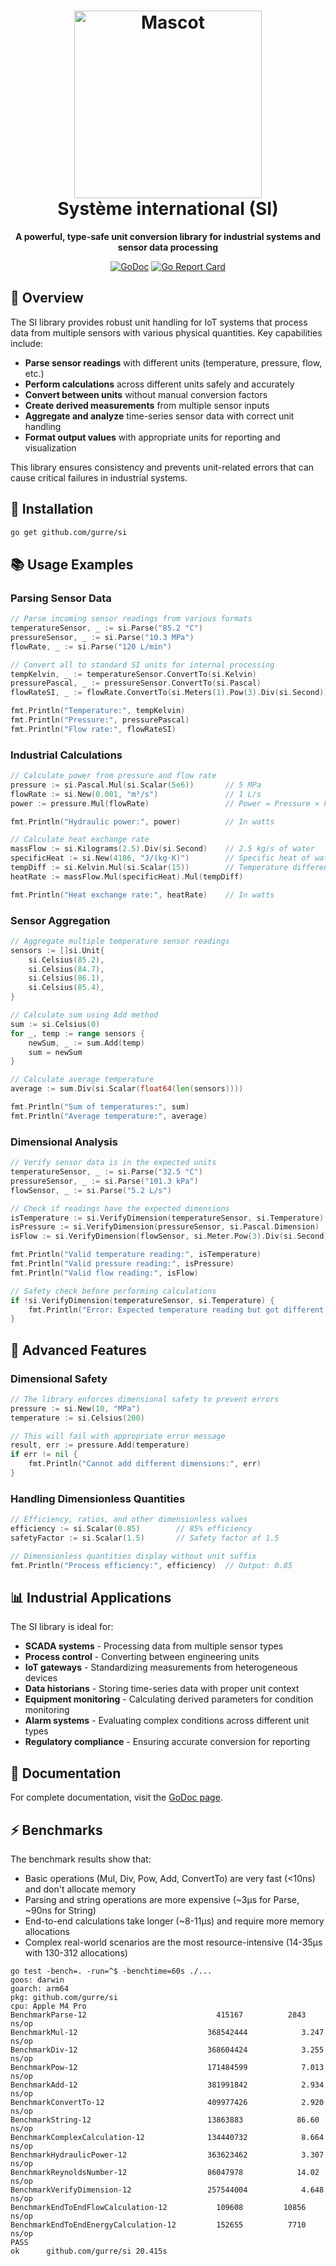 <h1 align="center">
    <img src="https://github.com/gurre/si/blob/master/gopher_si.png" alt="Mascot" width="300">
    <br />
    Système international (SI)
</h1>

<p align="center">
  <b>A powerful, type-safe unit conversion library for industrial systems and sensor data processing</b>
</p>

<p align="center">
  <a href="https://godoc.org/github.com/gurre/si"><img src="https://godoc.org/github.com/gurre/si?status.svg" alt="GoDoc"></a>
  <a href="https://goreportcard.com/report/github.com/gurre/si"><img src="https://goreportcard.com/badge/github.com/gurre/si" alt="Go Report Card"></a>
</p>

## 🌟 Overview

The SI library provides robust unit handling for IoT systems that process data from multiple sensors with various physical quantities. Key capabilities include:

- **Parse sensor readings** with different units (temperature, pressure, flow, etc.)
- **Perform calculations** across different units safely and accurately
- **Convert between units** without manual conversion factors
- **Create derived measurements** from multiple sensor inputs
- **Aggregate and analyze** time-series sensor data with correct unit handling
- **Format output values** with appropriate units for reporting and visualization

This library ensures consistency and prevents unit-related errors that can cause critical failures in industrial systems.

## 🚀 Installation

```bash
go get github.com/gurre/si
```

## 📚 Usage Examples

### Parsing Sensor Data

```go
// Parse incoming sensor readings from various formats
temperatureSensor, _ := si.Parse("85.2 °C")
pressureSensor, _ := si.Parse("10.3 MPa") 
flowRate, _ := si.Parse("120 L/min")

// Convert all to standard SI units for internal processing
tempKelvin, _ := temperatureSensor.ConvertTo(si.Kelvin)
pressurePascal, _ := pressureSensor.ConvertTo(si.Pascal)
flowRateSI, _ := flowRate.ConvertTo(si.Meters(1).Pow(3).Div(si.Second))

fmt.Println("Temperature:", tempKelvin)
fmt.Println("Pressure:", pressurePascal)
fmt.Println("Flow rate:", flowRateSI)
```

### Industrial Calculations

```go
// Calculate power from pressure and flow rate
pressure := si.Pascal.Mul(si.Scalar(5e6))       // 5 MPa
flowRate := si.New(0.001, "m³/s")               // 1 L/s
power := pressure.Mul(flowRate)                 // Power = Pressure × Flow rate

fmt.Println("Hydraulic power:", power)          // In watts

// Calculate heat exchange rate
massFlow := si.Kilograms(2.5).Div(si.Second)    // 2.5 kg/s of water
specificHeat := si.New(4186, "J/(kg·K)")        // Specific heat of water
tempDiff := si.Kelvin.Mul(si.Scalar(15))        // Temperature difference of 15K
heatRate := massFlow.Mul(specificHeat).Mul(tempDiff)

fmt.Println("Heat exchange rate:", heatRate)    // In watts
```

### Sensor Aggregation

```go
// Aggregate multiple temperature sensor readings
sensors := []si.Unit{
    si.Celsius(85.2),
    si.Celsius(84.7),
    si.Celsius(86.1),
    si.Celsius(85.4),
}

// Calculate sum using Add method
sum := si.Celsius(0)
for _, temp := range sensors {
    newSum, _ := sum.Add(temp)
    sum = newSum
}

// Calculate average temperature
average := sum.Div(si.Scalar(float64(len(sensors))))

fmt.Println("Sum of temperatures:", sum)
fmt.Println("Average temperature:", average)
```

### Dimensional Analysis

```go
// Verify sensor data is in the expected units
temperatureSensor, _ := si.Parse("32.5 °C")
pressureSensor, _ := si.Parse("101.3 kPa")
flowSensor, _ := si.Parse("5.2 L/s")

// Check if readings have the expected dimensions
isTemperature := si.VerifyDimension(temperatureSensor, si.Temperature)
isPressure := si.VerifyDimension(pressureSensor, si.Pascal.Dimension)
isFlow := si.VerifyDimension(flowSensor, si.Meter.Pow(3).Div(si.Second).Dimension)

fmt.Println("Valid temperature reading:", isTemperature)
fmt.Println("Valid pressure reading:", isPressure)
fmt.Println("Valid flow reading:", isFlow)

// Safety check before performing calculations
if !si.VerifyDimension(temperatureSensor, si.Temperature) {
    fmt.Println("Error: Expected temperature reading but got different dimension")
}
```

## 🔧 Advanced Features

### Dimensional Safety

```go
// The library enforces dimensional safety to prevent errors
pressure := si.New(10, "MPa")
temperature := si.Celsius(200)

// This will fail with appropriate error message
result, err := pressure.Add(temperature)
if err != nil {
    fmt.Println("Cannot add different dimensions:", err)
}
```

### Handling Dimensionless Quantities

```go
// Efficiency, ratios, and other dimensionless values
efficiency := si.Scalar(0.85)        // 85% efficiency
safetyFactor := si.Scalar(1.5)       // Safety factor of 1.5

// Dimensionless quantities display without unit suffix
fmt.Println("Process efficiency:", efficiency)  // Output: 0.85
```

## 📊 Industrial Applications

The SI library is ideal for:

- **SCADA systems** - Processing data from multiple sensor types
- **Process control** - Converting between engineering units
- **IoT gateways** - Standardizing measurements from heterogeneous devices
- **Data historians** - Storing time-series data with proper unit context
- **Equipment monitoring** - Calculating derived parameters for condition monitoring
- **Alarm systems** - Evaluating complex conditions across different unit types
- **Regulatory compliance** - Ensuring accurate conversion for reporting

## 📖 Documentation

For complete documentation, visit the [GoDoc page](https://godoc.org/github.com/gurre/si).

## ⚡️ Benchmarks

The benchmark results show that:
 - Basic operations (Mul, Div, Pow, Add, ConvertTo) are very fast (<10ns) and don't allocate memory
 - Parsing and string operations are more expensive (~3μs for Parse, ~90ns for String)
 - End-to-end calculations take longer (~8-11μs) and require more memory allocations
 - Complex real-world scenarios are the most resource-intensive (14-35μs with 130-312 allocations)

```
go test -bench=. -run=^$ -benchtime=60s ./...
goos: darwin
goarch: arm64
pkg: github.com/gurre/si
cpu: Apple M4 Pro
BenchmarkParse-12                        	  415167	      2843 ns/op
BenchmarkMul-12                          	368542444	         3.247 ns/op
BenchmarkDiv-12                          	368604424	         3.255 ns/op
BenchmarkPow-12                          	171484599	         7.013 ns/op
BenchmarkAdd-12                          	381991842	         2.934 ns/op
BenchmarkConvertTo-12                    	409977426	         2.920 ns/op
BenchmarkString-12                       	13863883	        86.60 ns/op
BenchmarkComplexCalculation-12           	134440732	         8.664 ns/op
BenchmarkHydraulicPower-12               	363623462	         3.307 ns/op
BenchmarkReynoldsNumber-12               	86047978	        14.02 ns/op
BenchmarkVerifyDimension-12              	257544004	         4.648 ns/op
BenchmarkEndToEndFlowCalculation-12      	  109608	     10856 ns/op
BenchmarkEndToEndEnergyCalculation-12    	  152655	      7710 ns/op
PASS
ok  	github.com/gurre/si	20.415s
```

